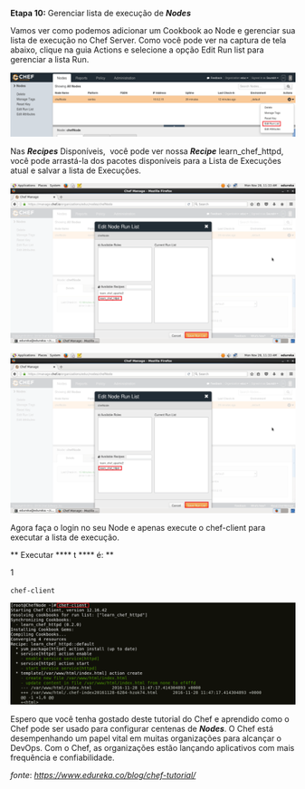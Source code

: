 **Etapa 10:** Gerenciar lista de execução de **_Nodes_**

Vamos ver como podemos adicionar um Cookbook ao Node e gerenciar sua lista de execução no Chef Server. Como você pode ver na captura de tela abaixo, clique na guia Actions e selecione a opção Edit Run list para gerenciar a lista Run.

![Editar Lista de Execução - Tutorial do Chef](images/chef-10-01.png)

Nas  _**Recipes**_ Disponíveis,  você pode ver nossa **_Recipe_** learn\_chef\_httpd, você pode arrastá-la dos pacotes disponíveis para a Lista de Execuções atual e salvar a lista de Execuções.

![Run List - Chef Tutorial](images/chef-10-02.png)

![Lista de Execução Atual - Tutorial do Chef](images/chef-10-03.png)

Agora faça o login no seu Node e apenas execute o chef-client para executar a lista de execução.

** Executar **** t **** é: **

1

`chef-client`

![Execute Chef-Client - Chef Tutorial](images/chef-10-04.png)

Espero que você tenha gostado deste tutorial do Chef e aprendido como o Chef pode ser usado para configurar centenas de **_Nodes_**. O Chef está desempenhando um papel vital em muitas organizações para alcançar o DevOps. Com o Chef, as organizações estão lançando aplicativos com mais frequência e confiabilidade.

_fonte_: _https://www.edureka.co/blog/chef-tutorial/_